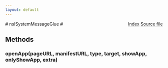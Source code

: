 ```yaml
---
layout: default
---
```

<div class='links' style='float:right'><a href="../index.html">Index</a>
<a href="http://dxr.mozilla.org/mozilla-central/source/dom/messages/interfaces/nsISystemMessageGlue.idl">Source file</a>
</div>
# nsISystemMessageGlue #

## Methods ##

### openApp(pageURL, manifestURL, type, target, showApp, onlyShowApp, extra) ###
